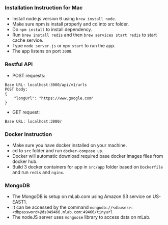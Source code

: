 ### Installation Instruction for Mac

- Install node.js version 6 using `brew install node`.
- Make sure npm is install properly and cd into src folder.
- Do `npm install` to install dependency.
- Run `brew install redis` and then `brew services start redis` to start cache service.
- Type `node server.js` or `npm start` to run the app.
- The app listens on port `3000`.

### Restful API
- POST requests:
```
Base URL: localhost:3000/api/v1/urls
POST body:
{
	"longUrl": "https://www.google.com"
}
```
- GET request:
```
Base URL: localhost:3000/
```

### Docker Instruction
- Make sure you have docker installed on your machine.
- cd to `src` folder and run `docker-compose up`.
- Docker will automatic download required base docker images files from docker hub.
- Build 3 docker containers for app in `src/app` folder based on `Dockerfile` and run `redis` and `nginx`.

### MongoDB
- The MongoDB is setup on mLab.com using Amazon S3 service on US-EAST1.
- It can be accessed by the command 
`mongodb://<dbuser>:<dbpassword>@ds049466.mlab.com:49466/tinyurl`
- The nodeJS server uses `mongoose` library to access data on mLab.
